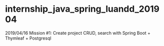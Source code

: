 # internship_java_spring_luandd_201904

2019/04/16
Mission #1: Create project CRUD, search with Spring Boot + Thymleaf + Postgresql
